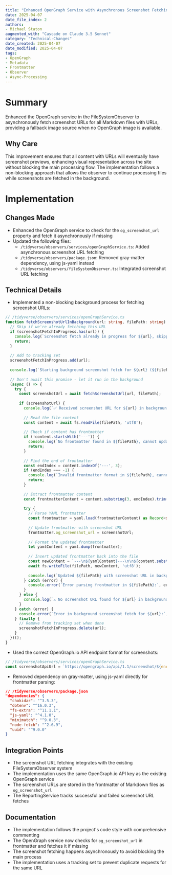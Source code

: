 ```yaml
---
title: "Enhanced OpenGraph Service with Asynchronous Screenshot Fetching"
date: 2025-04-07
date_file_index: 2
authors: 
- Michael Staton
augmented_with: "Cascade on Claude 3.5 Sonnet"
category: "Technical-Changes"
date_created: 2025-04-07
date_modified: 2025-04-07
tags: 
- OpenGraph
- Metadata
- Frontmatter
- Observer
- Async-Processing
---
```


# Summary
Enhanced the OpenGraph service in the FileSystemObserver to asynchronously fetch screenshot URLs for all Markdown files with URLs, providing a fallback image source when no OpenGraph image is available.

## Why Care
This improvement ensures that all content with URLs will eventually have screenshot previews, enhancing visual representation across the site without blocking the main processing flow. The implementation follows a non-blocking approach that allows the observer to continue processing files while screenshots are fetched in the background.

# Implementation

## Changes Made
- Enhanced the OpenGraph service to check for the `og_screenshot_url` property and fetch it asynchronously if missing
- Updated the following files:
  - `/tidyverse/observers/services/openGraphService.ts`: Added asynchronous screenshot URL fetching
  - `/tidyverse/observers/package.json`: Removed gray-matter dependency, using js-yaml instead
  - `/tidyverse/observers/fileSystemObserver.ts`: Integrated screenshot URL fetching

## Technical Details
- Implemented a non-blocking background process for fetching screenshot URLs:

```typescript
// /tidyverse/observers/services/openGraphService.ts
function fetchScreenshotUrlInBackground(url: string, filePath: string): void {
  // Skip if we're already fetching this URL
  if (screenshotFetchInProgress.has(url)) {
    console.log(`Screenshot fetch already in progress for ${url}, skipping duplicate request`);
    return;
  }
  
  // Add to tracking set
  screenshotFetchInProgress.add(url);
  
  console.log(`Starting background screenshot fetch for ${url} (${filePath})`);
  
  // Don't await this promise - let it run in the background
  (async () => {
    try {
      const screenshotUrl = await fetchScreenshotUrl(url, filePath);
      
      if (screenshotUrl) {
        console.log(`✅ Received screenshot URL for ${url} in background process: ${screenshotUrl}`);
        
        // Read the file content
        const content = await fs.readFile(filePath, 'utf8');
        
        // Check if content has frontmatter
        if (!content.startsWith('---')) {
          console.log(`No frontmatter found in ${filePath}, cannot update screenshot URL`);
          return;
        }
        
        // Find the end of frontmatter
        const endIndex = content.indexOf('---', 3);
        if (endIndex === -1) {
          console.log(`Invalid frontmatter format in ${filePath}, cannot update screenshot URL`);
          return;
        }
        
        // Extract frontmatter content
        const frontmatterContent = content.substring(3, endIndex).trim();
        
        try {
          // Parse YAML frontmatter
          const frontmatter = yaml.load(frontmatterContent) as Record<string, any>;
          
          // Update frontmatter with screenshot URL
          frontmatter.og_screenshot_url = screenshotUrl;
          
          // Format the updated frontmatter
          let yamlContent = yaml.dump(frontmatter);
          
          // Insert updated frontmatter back into the file
          const newContent = `---\n${yamlContent}---\n\n${content.substring(endIndex + 3).trimStart()}`;
          await fs.writeFile(filePath, newContent, 'utf8');
          
          console.log(`Updated ${filePath} with screenshot URL in background process`);
        } catch (error) {
          console.error(`Error parsing frontmatter in ${filePath}:`, error);
        }
      } else {
        console.log(`⚠️ No screenshot URL found for ${url} in background process`);
      }
    } catch (error) {
      console.error(`Error in background screenshot fetch for ${url}:`, error);
    } finally {
      // Remove from tracking set when done
      screenshotFetchInProgress.delete(url);
    }
  })();
}
```

- Used the correct OpenGraph.io API endpoint format for screenshots:

```typescript
// /tidyverse/observers/services/openGraphService.ts
const screenshotApiUrl = `https://opengraph.io/api/1.1/screenshot/${encodeURIComponent(url)}?dimensions=lg&quality=80&accept_lang=en&use_proxy=true&app_id=${apiKey}`;
```

- Removed dependency on gray-matter, using js-yaml directly for frontmatter parsing:

```json
// /tidyverse/observers/package.json
"dependencies": {
  "chokidar": "^3.5.3",
  "dotenv": "^16.0.3",
  "fs-extra": "^11.1.1",
  "js-yaml": "^4.1.0",
  "minimatch": "^9.0.3",
  "node-fetch": "^2.6.9",
  "uuid": "^9.0.0"
}
```

## Integration Points
- The screenshot URL fetching integrates with the existing FileSystemObserver system
- The implementation uses the same OpenGraph.io API key as the existing OpenGraph service
- The screenshot URLs are stored in the frontmatter of Markdown files as `og_screenshot_url`
- The ReportingService tracks successful and failed screenshot URL fetches

## Documentation
- The implementation follows the project's code style with comprehensive commenting
- The OpenGraph service now checks for `og_screenshot_url` in frontmatter and fetches it if missing
- The screenshot fetching happens asynchronously to avoid blocking the main process
- The implementation uses a tracking set to prevent duplicate requests for the same URL
